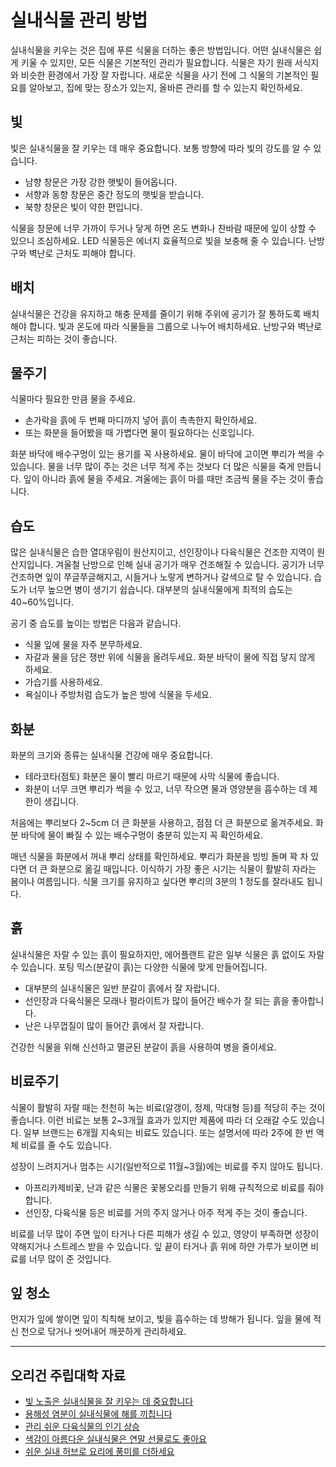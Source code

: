 # 실내식물 관리 방법

실내식물을 키우는 것은 집에 푸른 식물을 더하는 좋은 방법입니다. 어떤 실내식물은 쉽게 키울 수 있지만, 모든 식물은 기본적인 관리가 필요합니다. 식물은 자기 원래 서식지와 비슷한 환경에서 가장 잘 자랍니다. 새로운 식물을 사기 전에 그 식물의 기본적인 필요를 알아보고, 집에 맞는 장소가 있는지, 올바른 관리를 할 수 있는지 확인하세요.

## 빛

빛은 실내식물을 잘 키우는 데 매우 중요합니다. 보통 방향에 따라 빛의 강도를 알 수 있습니다.

- 남향 창문은 가장 강한 햇빛이 들어옵니다.
- 서향과 동향 창문은 중간 정도의 햇빛을 받습니다.
- 북향 창문은 빛이 약한 편입니다.

식물을 창문에 너무 가까이 두거나 닿게 하면 온도 변화나 찬바람 때문에 잎이 상할 수 있으니 조심하세요. LED 식물등은 에너지 효율적으로 빛을 보충해 줄 수 있습니다. 난방구와 벽난로 근처도 피해야 합니다.

## 배치

실내식물은 건강을 유지하고 해충 문제를 줄이기 위해 주위에 공기가 잘 통하도록 배치해야 합니다. 빛과 온도에 따라 식물들을 그룹으로 나누어 배치하세요. 난방구와 벽난로 근처는 피하는 것이 좋습니다.

## 물주기

식물마다 필요한 만큼 물을 주세요.

- 손가락을 흙에 두 번째 마디까지 넣어 흙이 촉촉한지 확인하세요.
- 또는 화분을 들어봤을 때 가볍다면 물이 필요하다는 신호입니다.

화분 바닥에 배수구멍이 있는 용기를 꼭 사용하세요. 물이 바닥에 고이면 뿌리가 썩을 수 있습니다. 물을 너무 많이 주는 것은 너무 적게 주는 것보다 더 많은 식물을 죽게 만듭니다. 잎이 아니라 흙에 물을 주세요. 겨울에는 흙이 마를 때만 조금씩 물을 주는 것이 좋습니다.

## 습도

많은 실내식물은 습한 열대우림이 원산지이고, 선인장이나 다육식물은 건조한 지역이 원산지입니다. 겨울철 난방으로 인해 실내 공기가 매우 건조해질 수 있습니다. 공기가 너무 건조하면 잎이 쭈글쭈글해지고, 시들거나 노랗게 변하거나 갈색으로 탈 수 있습니다. 습도가 너무 높으면 병이 생기기 쉽습니다. 대부분의 실내식물에게 최적의 습도는 40~60%입니다.

공기 중 습도를 높이는 방법은 다음과 같습니다.

- 식물 잎에 물을 자주 분무하세요.
- 자갈과 물을 담은 쟁반 위에 식물을 올려두세요. 화분 바닥이 물에 직접 닿지 않게 하세요.
- 가습기를 사용하세요.
- 욕실이나 주방처럼 습도가 높은 방에 식물을 두세요.

## 화분

화분의 크기와 종류는 실내식물 건강에 매우 중요합니다.

- 테라코타(점토) 화분은 물이 빨리 마르기 때문에 사막 식물에 좋습니다.
- 화분이 너무 크면 뿌리가 썩을 수 있고, 너무 작으면 물과 영양분을 흡수하는 데 제한이 생깁니다.

처음에는 뿌리보다 2~5cm 더 큰 화분을 사용하고, 점점 더 큰 화분으로 옮겨주세요. 화분 바닥에 물이 빠질 수 있는 배수구멍이 충분히 있는지 꼭 확인하세요.

매년 식물을 화분에서 꺼내 뿌리 상태를 확인하세요. 뿌리가 화분을 빙빙 돌며 꽉 차 있다면 더 큰 화분으로 옮길 때입니다. 이식하기 가장 좋은 시기는 식물이 활발히 자라는 봄이나 여름입니다. 식물 크기를 유지하고 싶다면 뿌리의 3분의 1 정도를 잘라내도 됩니다.

## 흙

실내식물은 자랄 수 있는 흙이 필요하지만, 에어플랜트 같은 일부 식물은 흙 없이도 자랄 수 있습니다. 포팅 믹스(분갈이 흙)는 다양한 식물에 맞게 만들어집니다.

- 대부분의 실내식물은 일반 분갈이 흙에서 잘 자랍니다.
- 선인장과 다육식물은 모래나 펄라이트가 많이 들어간 배수가 잘 되는 흙을 좋아합니다.
- 난은 나무껍질이 많이 들어간 흙에서 잘 자랍니다.

건강한 식물을 위해 신선하고 멸균된 분갈이 흙을 사용하여 병을 줄이세요.

## 비료주기

식물이 활발히 자랄 때는 천천히 녹는 비료(알갱이, 정제, 막대형 등)를 적당히 주는 것이 좋습니다. 이런 비료는 보통 2~3개월 효과가 있지만 제품에 따라 더 오래갈 수도 있습니다. 일부 브랜드는 6개월 지속되는 비료도 있습니다. 또는 설명서에 따라 2주에 한 번 액체 비료를 줄 수도 있습니다.

성장이 느려지거나 멈추는 시기(일반적으로 11월~3월)에는 비료를 주지 않아도 됩니다.

- 아프리카제비꽃, 난과 같은 식물은 꽃봉오리를 만들기 위해 규칙적으로 비료를 줘야 합니다.
- 선인장, 다육식물 등은 비료를 거의 주지 않거나 아주 적게 주는 것이 좋습니다.

비료를 너무 많이 주면 잎이 타거나 다른 피해가 생길 수 있고, 영양이 부족하면 성장이 약해지거나 스트레스 받을 수 있습니다. 잎 끝이 타거나 흙 위에 하얀 가루가 보이면 비료를 너무 많이 준 것입니다.

## 잎 청소

먼지가 잎에 쌓이면 잎이 칙칙해 보이고, 빛을 흡수하는 데 방해가 됩니다. 잎을 물에 적신 천으로 닦거나 씻어내어 깨끗하게 관리하세요.

---

## 오리건 주립대학 자료

- [빛 노출은 실내식물을 잘 키우는 데 중요합니다](https://extension.oregonstate.edu/news/light-exposure-key-growing-successful-houseplants)
- [용해성 염분이 실내식물에 해를 끼칩니다](https://extension.oregonstate.edu/news/soluble-salts-damaging-houseplants)
- [관리 쉬운 다육식물의 인기 상승](https://extension.oregonstate.edu/news/carefree-succulents-continue-grow-popularity)
- [색감이 아름다운 실내식물은 연말 선물로도 좋아요](https://extension.oregonstate.edu/news/colorful-indoor-plants-make-delightful-gifts-holidays)
- [쉬운 실내 허브로 요리에 풍미를 더하세요](https://extension.oregonstate.edu/news/pot-table-easy-indoor-herbs-spice-cooking)

